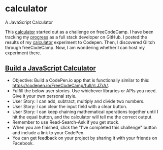 # calculator

A JavaScript Calculator

This [calculator](https://github.com/bauhouse/freecodecamp-challenges/tree/master/frontend/projects/calculator) started out as a challenge on freeCodeCamp.
I have been tracking my [progress](https://github.com/bauhouse/freecodecamp-challenges/) as a full stack developer on GitHub.
I posted the results of my [calculator](https://codepen.io/bauhouse/pen/EREbwN) experiment to Codepen.
Then, I discovered Glitch through freeCodeCamp. Now, I am wondering whether I can host my experiment there.

## [Build a JavaScript Calculator](https://learn.freecodecamp.org/front-end-libraries/front-end-libraries-projects/build-a-javascript-calculator)

- Objective: Build a CodePen.io app that is functionally similar to this: https://codepen.io/FreeCodeCamp/full/rLJZrA/.
- Fulfill the below user stories. Use whichever libraries or APIs you need. Give it your own personal style.
- User Story: I can add, subtract, multiply and divide two numbers.
- User Story: I can clear the input field with a clear button.
- User Story: I can keep chaining mathematical operations together until I hit the equal button, and the calculator will tell me the correct output.
- Remember to use Read-Search-Ask if you get stuck.
- When you are finished, click the "I've completed this challenge" button and include a link to your CodePen.
- You can get feedback on your project by sharing it with your friends on Facebook.

